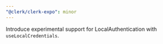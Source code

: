 ```yaml
---
"@clerk/clerk-expo": minor
---
```


Introduce experimental support for LocalAuthentication with `useLocalCredentials`.
